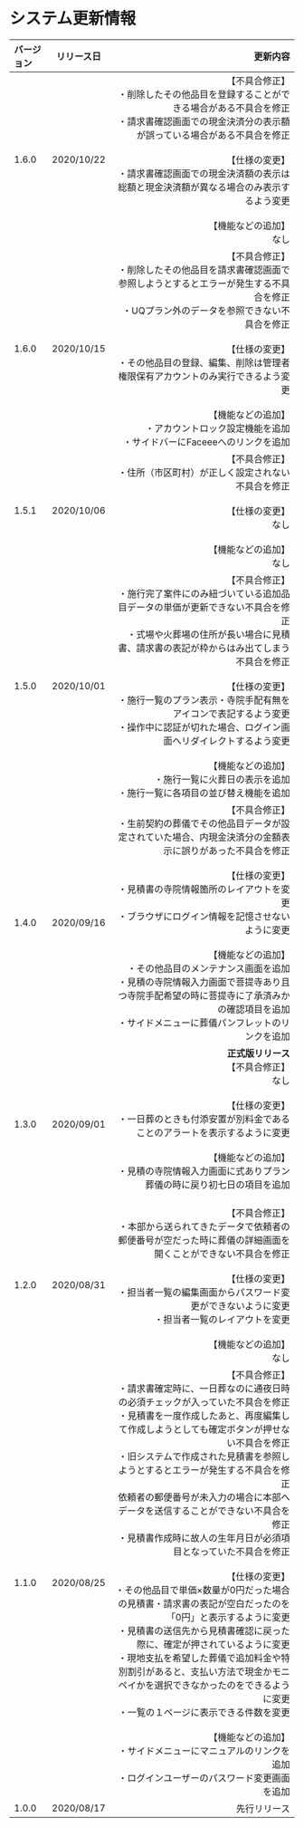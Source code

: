 # システム更新情報

|バージョン|リリース日|更新内容|
|:---------|----|------------------:|
|1.6.0|2020/10/22|【不具合修正】<br/>・削除したその他品目を登録することができる場合がある不具合を修正<br>・請求書確認画面での現金決済分の表示額が誤っている場合がある不具合を修正<br/><br/>【仕様の変更】<br/>・請求書確認画面での現金決済額の表示は総額と現金決済額が異なる場合のみ表示するよう変更<br/><br/>【機能などの追加】<br/>なし|
|1.6.0|2020/10/15|【不具合修正】<br/>・削除したその他品目を請求書確認画面で参照しようとするとエラーが発生する不具合を修正<br/>・UQプラン外のデータを参照できない不具合を修正<br/><br/>【仕様の変更】<br/>・その他品目の登録、編集、削除は管理者権限保有アカウントのみ実行できるよう変更<br/><br/>【機能などの追加】<br/>・アカウントロック設定機能を追加<br/>・サイドバーにFaceeeへのリンクを追加<br/>|
|1.5.1|2020/10/06|【不具合修正】<br/>・住所（市区町村）が正しく設定されない不具合を修正<br/><br/>【仕様の変更】<br/>なし<br/><br/>【機能などの追加】<br/>なし<br/>|
|1.5.0|2020/10/01|【不具合修正】<br/>・施行完了案件にのみ紐づいている追加品目データの単価が更新できない不具合を修正<br/>・式場や火葬場の住所が長い場合に見積書、請求書の表記が枠からはみ出てしまう不具合を修正<br/><br/>【仕様の変更】<br/>・施行一覧のプラン表示・寺院手配有無をアイコンで表記するよう変更<br/>・操作中に認証が切れた場合、ログイン画面へリダイレクトするよう変更<br/><br/>【機能などの追加】<br/>・施行一覧に火葬日の表示を追加<br/>・施行一覧に各項目の並び替え機能を追加<br/>|
|1.4.0|2020/09/16|【不具合修正】<br/>・生前契約の葬儀でその他品目データが設定されていた場合、内現金決済分の金額表示に誤りがあった不具合を修正<br/><br/>【仕様の変更】<br/>・見積書の寺院情報箇所のレイアウトを変更<br/>・ブラウザにログイン情報を記憶させないように変更<br/><br/>【機能などの追加】<br/>・その他品目のメンテナンス画面を追加<br/>・見積の寺院情報入力画面で菩提寺あり且つ寺院手配希望の時に菩提寺に了承済みかの確認項目を追加<br/>・サイドメニューに葬儀パンフレットのリンクを追加<br/>|
|1.3.0|2020/09/01|**正式版リリース**<br/>【不具合修正】<br/>なし<br/><br/>【仕様の変更】<br/>・一日葬のときも付添安置が別料金であることのアラートを表示するように変更<br/><br/>【機能などの追加】<br/>・見積の寺院情報入力画面に式ありプラン葬儀の時に戻り初七日の項目を追加<br/><br/>|
|1.2.0|2020/08/31|【不具合修正】<br/>・本部から送られてきたデータで依頼者の郵便番号が空だった時に葬儀の詳細画面を開くことができない不具合を修正<br/><br/>【仕様の変更】<br/>・担当者一覧の編集画面からパスワード変更ができないように変更<br/>・担当者一覧のレイアウトを変更<br/><br/>【機能などの追加】<br/>なし|
|1.1.0|2020/08/25|【不具合修正】<br/>・請求書確定時に、一日葬なのに通夜日時の必須チェックが入っていた不具合を修正<br/>・見積書を一度作成したあと、再度編集して作成しようとしても確定ボタンが押せない不具合を修正<br/>・旧システムで作成された見積書を参照しようとするとエラーが発生する不具合を修正<br/>依頼者の郵便番号が未入力の場合に本部へデータを送信することができない不具合を修正<br/>・見積書作成時に故人の生年月日が必須項目となっていた不具合を修正<br/><br/>【仕様の変更】<br/>・その他品目で単価×数量が0円だった場合の見積書・請求書の表記が空白だったのを「0円」と表示するように変更<br/>・見積書の送信先から見積書確認に戻った際に、確定が押されているように変更<br/>・現地支払を希望した葬儀で追加料金や特別割引があると、支払い方法で現金かモニペイかを選択できなかったのをできるように変更<br/>・一覧の１ページに表示できる件数を変更<br/><br/>【機能などの追加】<br/>・サイドメニューにマニュアルのリンクを追加<br/>・ログインユーザーのパスワード変更画面を追加|
|1.0.0|2020/08/17|先行リリース|
